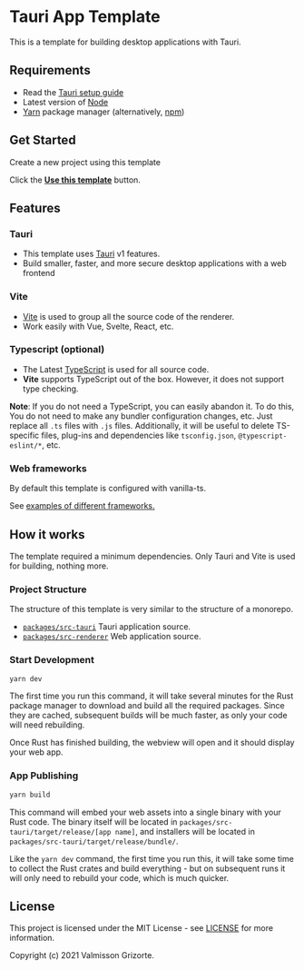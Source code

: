 # Tauri App Template

This is a template for building desktop applications with Tauri.

## Requirements

* Read the [Tauri setup guide][tauri-docs]
* Latest version of [Node][nodejs]
* [Yarn][yarn] package manager (alternatively, [npm][npm])

## Get Started

Create a new project using this template

Click the **[Use this template][generate]** button.

## Features

### Tauri
- This template uses [Tauri][tauri] v1 features.
- Build smaller, faster, and more secure desktop applications with a web frontend

### Vite
- [Vite][vite] is used to group all the source code of the renderer.
- Work easily with Vue, Svelte, React, etc.

### Typescript (optional)
- The Latest [TypeScript][typescript] is used for all source code.
- **Vite** supports TypeScript out of the box. However, it does not support type checking.

**Note**: If you do not need a TypeScript, you can easily abandon it. To do this, You do not need to make any bundler configuration changes, etc. Just replace all `.ts` files with `.js` files. Additionally, it will be useful to delete TS-specific files, plug-ins and dependencies like `tsconfig.json`, `@typescript-eslint/*`, etc.

### Web frameworks

By default this template is configured with vanilla-ts.

See [examples of different frameworks.][vite-templates]

## How it works

The template required a minimum dependencies. Only Tauri and Vite is used for building, nothing more.

### Project Structure

The structure of this template is very similar to the structure of a monorepo.

- [`packages/src-tauri`][src-tauri] Tauri application source.
- [`packages/src-renderer`][src-renderer] Web application source.

### Start Development

```bash
yarn dev
```

The first time you run this command, it will take several minutes for the Rust package manager to download and build all the required packages. Since they are cached, subsequent builds will be much faster, as only your code will need rebuilding.

Once Rust has finished building, the webview will open and it should display your web app.

### App Publishing

```bash
yarn build
```

This command will embed your web assets into a single binary with your Rust code. The binary itself will be located in `packages/src-tauri/target/release/[app name]`, and installers will be located in `packages/src-tauri/target/release/bundle/`.

Like the `yarn dev` command, the first time you run this, it will take some time to collect the Rust crates and build everything - but on subsequent runs it will only need to rebuild your code, which is much quicker.

## License

This project is licensed under the MIT License - see [LICENSE][license] for more information.

Copyright (c) 2021 Valmisson Grizorte.


[tauri]: https://github.com/tauri-apps/tauri
[tauri-docs]: https://tauri.studio/en/docs/getting-started/intro/#setting-up-your-environment
[vite]: https://github.com/vitejs/vite
[vite-templates]: https://github.com/vitejs/vite/tree/main/packages/create-vite
[typescript]: https://github.com/microsoft/TypeScript
[nodejs]: https://nodejs.org/
[yarn]: https://yarnpkg.com/
[npm]: https://www.npmjs.com/
[license]: https://github.com/valmisson/tauri-app-template/blob/main/LICENSE
[src-tauri]: https://github.com/valmisson/tauri-app-template/tree/main/packages/src-tauri
[src-renderer]: https://github.com/valmisson/tauri-app-template/tree/main/packages/src-renderer
[generate]: https://github.com/valmisson/tauri-app-template/generate
